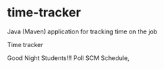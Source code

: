 # time-tracker
Java (Maven) application for tracking time on the job

Time tracker

Good Night Students!!! Poll SCM Schedule,
